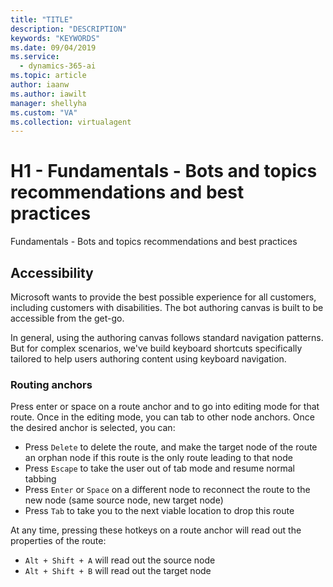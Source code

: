 ```yaml
---
title: "TITLE"
description: "DESCRIPTION"
keywords: "KEYWORDS"
ms.date: 09/04/2019
ms.service:
  - dynamics-365-ai
ms.topic: article
author: iaanw
ms.author: iawilt
manager: shellyha
ms.custom: "VA"
ms.collection: virtualagent
---
```


# H1 - Fundamentals - Bots and topics recommendations and best practices

Fundamentals - Bots and topics recommendations and best practices

## Accessibility

Microsoft wants to provide the best possible experience for all customers, including customers with disabilities. The bot authoring canvas is built to be accessible from the get-go. 

In general, using the authoring canvas follows standard navigation patterns. But for complex scenarios, we've build keyboard shortcuts specifically tailored to help users authoring content using keyboard navigation.

###  Routing anchors
Press enter or space on a route anchor and to go into editing mode for that route. Once in the editing mode, you can tab to other node anchors. Once the desired anchor is selected, you can:

- Press ```Delete``` to delete the route, and make the target node of the route an orphan node if this route is the only route leading to that node
- Press ```Escape``` to take the user out of tab mode and resume normal tabbing
- Press ```Enter``` or ```Space``` on a different node to reconnect the route to the new node (same source node, new target node)
- Press ```Tab``` to take you to the next viable location to drop this route

At any time, pressing these hotkeys on a route anchor will read out the properties of the route:
- ```Alt + Shift + A``` will read out the source node
- ```Alt + Shift + B``` will read out the target node
